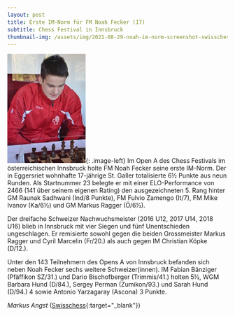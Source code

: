 ```yaml
---
layout: post
title: Erste IM-Norm für FM Noah Fecker (17)
subtitle: Chess Festival in Innsbruck
thumbnail-img: /assets/img/2021-08-29-noah-im-norm-screenshot-swisschess.jpg
---
```


![Noah Fecker](/assets/img/2021-08-29-noah-fecker-im-norm-bild.jpg){: .image-left}
Im Open A des Chess Festivals im österreichischen Innsbruck holte FM Noah Fecker seine erste IM-Norm. Der in Eggersriet wohnhafte 17-jährige St. Galler totalisierte 6½ Punkte aus neun Runden. Als Startnummer 23 belegte er mit einer ELO-Performance von 2466 (141 über seinem eigenen Rating) den ausgezeichneten 5. Rang hinter GM Raunak Sadhwani (Ind/8 Punkte), FM Fulvio Zamengo (It/7), FM Mike Ivanov (Ka/6½) und GM Markus Ragger (Ö/6½).

Der dreifache Schweizer Nachwuchsmeister (2016 U12, 2017 U14, 2018 U16) blieb in Innsbruck mit vier Siegen und fünf Unentschieden ungeschlagen. Er remisierte sowohl gegen die beiden Grossmeister Markus Ragger und Cyril Marcelin (Fr/20.) als auch gegen IM Christian Köpke (D/12.).

Unter den 143 Teilnehmern des Opens A von Innsbruck befanden sich neben Noah Fecker sechs weitere Schweizer(innen). IM Fabian Bänziger (Pfäffikon SZ/31.) und Dario Bischofberger (Trimmis/41.) holten 5½, WGM Barbara Hund (D/84.), Sergey Perman (Zumikon/93.) und Sarah Hund (D/94.) 4 sowie Antonio Yarzagaray (Ascona) 3 Punkte.

_Markus Angst_ ([Swisschess](http://www.swisschess.ch/news-112/chess-festival-in-innsbruck-erste-im-norm-fuer-fm-noah-fecker-17.html){:target="\_blank"})